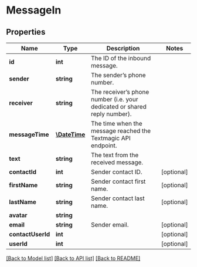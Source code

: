 # MessageIn

## Properties
Name | Type | Description | Notes
------------ | ------------- | ------------- | -------------
**id** | **int** | The ID of the inbound message. | 
**sender** | **string** | The sender’s phone number. | 
**receiver** | **string** | The receiver’s phone number (i.e. your dedicated or shared reply number). | 
**messageTime** | [**\DateTime**](\DateTime.md) | The time when the message reached the Textmagic API endpoint. | 
**text** | **string** | The text from the received message. | 
**contactId** | **int** | Sender contact ID. | [optional] 
**firstName** | **string** | Sender contact first name. | [optional] 
**lastName** | **string** | Sender contact last name. | [optional] 
**avatar** | **string** |  | 
**email** | **string** | Sender email. | [optional] 
**contactUserId** | **int** |  | [optional] 
**userId** | **int** |  | [optional] 

[[Back to Model list]](../README.md#documentation-for-models) [[Back to API list]](../README.md#documentation-for-api-endpoints) [[Back to README]](../README.md)


